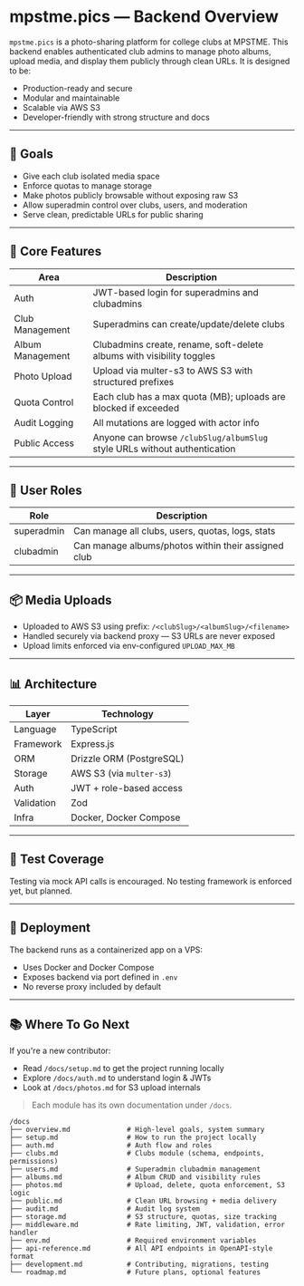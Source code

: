 # mpstme.pics — Backend Overview

`mpstme.pics` is a photo-sharing platform for college clubs at MPSTME. This backend enables authenticated club admins to manage photo albums, upload media, and display them publicly through clean URLs. It is designed to be:

- Production-ready and secure
- Modular and maintainable
- Scalable via AWS S3
- Developer-friendly with strong structure and docs

---

## 🎯 Goals

- Give each club isolated media space
- Enforce quotas to manage storage
- Make photos publicly browsable without exposing raw S3
- Allow superadmin control over clubs, users, and moderation
- Serve clean, predictable URLs for public sharing

---

## 🧱 Core Features

| Area             | Description                                                                 |
|------------------|-----------------------------------------------------------------------------|
| Auth             | JWT-based login for superadmins and clubadmins                             |
| Club Management  | Superadmins can create/update/delete clubs                                  |
| Album Management | Clubadmins create, rename, soft-delete albums with visibility toggles       |
| Photo Upload     | Upload via multer-s3 to AWS S3 with structured prefixes                     |
| Quota Control    | Each club has a max quota (MB); uploads are blocked if exceeded             |
| Audit Logging    | All mutations are logged with actor info                                    |
| Public Access    | Anyone can browse `/clubSlug/albumSlug` style URLs without authentication   |

---

## 🔐 User Roles

| Role        | Description                                                                  |
|-------------|------------------------------------------------------------------------------|
| superadmin  | Can manage all clubs, users, quotas, logs, stats                             |
| clubadmin   | Can manage albums/photos within their assigned club                          |

---

## 📦 Media Uploads

- Uploaded to AWS S3 using prefix: `/<clubSlug>/<albumSlug>/<filename>`
- Handled securely via backend proxy — S3 URLs are never exposed
- Upload limits enforced via env-configured `UPLOAD_MAX_MB`

---

## 📊 Architecture

| Layer         | Technology           |
|---------------|----------------------|
| Language      | TypeScript           |
| Framework     | Express.js           |
| ORM           | Drizzle ORM (PostgreSQL) |
| Storage       | AWS S3 (via `multer-s3`) |
| Auth          | JWT + role-based access |
| Validation    | Zod                  |
| Infra         | Docker, Docker Compose |

---

## 🧪 Test Coverage

Testing via mock API calls is encouraged. No testing framework is enforced yet, but planned.

---

## 🔧 Deployment

The backend runs as a containerized app on a VPS:

- Uses Docker and Docker Compose
- Exposes backend via port defined in `.env`
- No reverse proxy included by default

---

## 📚 Where To Go Next

If you're a new contributor:

- Read `/docs/setup.md` to get the project running locally
- Explore `/docs/auth.md` to understand login & JWTs
- Look at `/docs/photos.md` for S3 upload internals

> Each module has its own documentation under `/docs`.

```
/docs
├── overview.md              # High-level goals, system summary
├── setup.md                 # How to run the project locally
├── auth.md                  # Auth flow and roles
├── clubs.md                 # Clubs module (schema, endpoints, permissions)
├── users.md                 # Superadmin clubadmin management
├── albums.md                # Album CRUD and visibility rules
├── photos.md                # Upload, delete, quota enforcement, S3 logic
├── public.md                # Clean URL browsing + media delivery
├── audit.md                 # Audit log system
├── storage.md               # S3 structure, quotas, size tracking
├── middleware.md            # Rate limiting, JWT, validation, error handler
├── env.md                   # Required environment variables
├── api-reference.md         # All API endpoints in OpenAPI-style format
├── development.md           # Contributing, migrations, testing
└── roadmap.md               # Future plans, optional features
```